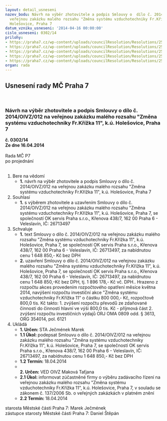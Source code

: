```yaml
---
layout: detail_usneseni
nazev_bodu: Návrh na výběr zhotovitele a podpis Smlouvy o  dílo č. 2014/OIVZ/012 na
  veřejnou zakázku malého rozsahu "Změna systému vzduchotechniky Fr.Křížka 11", k.ú.
  Holešovice, Praha 7
datum_vzniku_usneseni: '2014-04-16 00:00:00'
cislo_usneseni: 0302/14
prilohy:
- https://praha7.cz/wp-content/uploads/councilResolution/Resolutions/25079/19-14-2._smlouva_-_op.doc
- https://praha7.cz/wp-content/uploads/councilResolution/Resolutions/25079/19-14-4._harmonogram.pdf
- https://praha7.cz/wp-content/uploads/councilResolution/Resolutions/25079/19-14-5._pln%c3%a1_moc.doc
- https://praha7.cz/wp-content/uploads/councilResolution/Resolutions/25079/19-14-6._v%c3%bdzva.doc
- https://praha7.cz/wp-content/uploads/councilResolution/Resolutions/25079/19-14-8._v%c3%bdpis_z_obchodn%c3%adho_rejst%c5%99%c3%adku_z_15.4.2014.pdf
organ: rada
---
```

<div id="ucUsn_pList" class="usn">
	<span><h2>Usnesení rady MČ Praha 7 </h2>
<br></span><div class="standBody">
<span><h3>Návrh na výběr zhotovitele a podpis Smlouvy o  dílo č. 2014/OIVZ/012 na veřejnou zakázku malého rozsahu "Změna systému vzduchotechniky Fr.Křížka 11", k.ú. Holešovice, Praha 7</h3></span><div class="center">
		<strong>č. 0302/14</strong><br>
	</div>
<div class="center">
		<strong>Ze dne 16.04.2014</strong><br><br>
	</div>Rada MČ P7<br> po projednání<br><br><ol>
<li>Bere na vědomí<ul><li>
<strong>1.</strong> návrh na výběr zhotovitele a podpis Smlouvy o  dílo č. 2014/OIVZ/012 na veřejnou zakázku malého rozsahu "Změna systému vzduchotechniky Fr.Křížka 11", k.ú. Holešovice, Praha 7</li></ul>
</li>
<li>Souhlasí<ul><li>
<strong>1.</strong> s výběrem zhotovitele a uzavřením Smlouvy o  dílo č. 2014/OIVZ/012 na veřejnou zakázku malého rozsahu "Změna systému vzduchotechniky Fr.Křížka 11", k.ú. Holešovice, Praha 7, se společností OK servis Praha s.r.o., Křenova 438/7, 162 00 Praha 6 - Veleslavín, IČ:  26713497  </li></ul>
</li>
<li>Schvaluje<ul>
<li>
<strong>1.</strong> text  Smlouvy o  dílo č. 2014/OIVZ/012 na veřejnou zakázku malého rozsahu "Změna systému vzduchotechniky Fr.Křížka 11", k.ú. Holešovice, Praha 7, se společností OK servis Praha s.r.o., Křenova 438/7, 162 00 Praha 6 - Veleslavín, IČ:  26713497, za nabídnutou cenu 1 648 850,- Kč bez DPH </li>
<li>
<strong>2.</strong> uzavření Smlouvy o  dílo č. 2014/OIVZ/012 na veřejnou zakázku malého rozsahu "Změna systému vzduchotechniky Fr.Křížka 11", k.ú. Holešovice, Praha 7, se společností OK servis Praha s.r.o., Křenova 438/7, 162 00 Praha 6 - Veleslavín, IČ:  26713497, za nabídnutou cenu 1 648 850,-Kč bez DPH, tj.   1 896 178,- Kč vč. DPH.. Hrazeno z rozpočtu akces provedením rozpočtového opatření měsíce května 2014, navýšení rozpočtu investiční akce "Změna systému vzduchotechniky Fr.Křížka 11" o částku 800 000,- Kč, rozpočtově 800,0 tis. Kč takto:                                                                 1.  zvýšení rozpočtu převodů ze zdaňované činnosti do činnosti hlavní      ve výši 800,0 tis. Kč  -  příjmová část                                                                                   2.  zvýšení rozpočtu investičních výdajů ORJ OMA 0809 odd. § 3613,      ORG 354014, pol. 6121</li>
</ul>
</li>
<li>Ukládá<ul>
<li>
<strong>1. Určen: </strong>STA Ječmének Marek</li>
<li>
<strong>1.1 Úkol: </strong>podepsat  Smlouvu o  dílo č. 2014/OIVZ/012 na veřejnou zakázku malého rozsahu "Změna systému vzduchotechniky Fr.Křížka 11", k.ú. Holešovice, Praha 7, se společností OK servis Praha s.r.o., Křenova 438/7, 162 00 Praha 6 - Veleslavín, IČ:  26713497, za nabídnutou cenu 1 648 850,- Kč bez DPH </li>
<li>
<strong>1.2 Termín: </strong>18.04.2014</li>
<li>
<strong><br>2. Určen: </strong>VED OIVZ Maková Taťjana</li>
<li>
<strong>2.1 Úkol: </strong>informovat zúčastněné firmy o výběru zadávacího řízení na veřejnou zakázku malého rozsahu "Změna systému vzduchotechniky Fr.Křížka 11", k.ú. Holešovice, Praha 7, v souladu se zákonem č. 137/2006 Sb. o veřejných zakázkách v platném znění</li>
<li>
<strong>2.2 Termín: </strong>18.04.2014</li>
</ul>
</li>
</ol>starosta Městské části Praha 7: Marek Ječmének<br>zástupce starosty Městské části Praha 7: Daniel Štěpán 
</div>
</div>